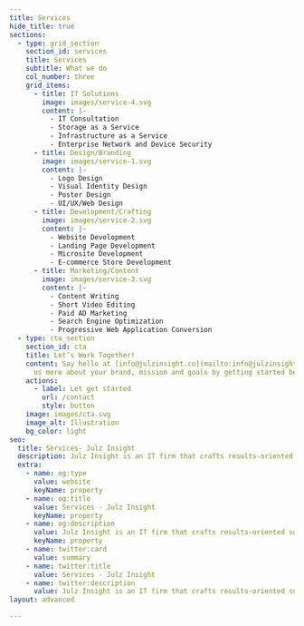 ```yaml
---
title: Services
hide_title: true
sections:
  - type: grid_section
    section_id: services
    title: Services
    subtitle: What we do
    col_number: three
    grid_items:
      - title: IT Solutions
        image: images/service-4.svg
        content: |-
          - IT Consultation
          - Storage as a Service
          - Infrastructure as a Service
          - Enterprise Network and Device Security
      - title: Design/Branding
        image: images/service-1.svg
        content: |-
          - Logo Design
          - Visual Identity Design
          - Poster Design
          - UI/UX/Web Design
      - title: Development/Crafting
        image: images/service-2.svg
        content: |-
          - Website Development
          - Landing Page Development
          - Microsite Development
          - E-commerce Store Development
      - title: Marketing/Content
        image: images/service-3.svg
        content: |-
          - Content Writing
          - Short Video Editing
          - Paid AD Marketing
          - Search Engine Optimization
          - Progressive Web Application Conversion
  - type: cta_section
    section_id: cta
    title: Let’s Work Together!
    content: Say hello at [info@julzinsight.co](mailto:info@julzinsight.co) or tell
      us more about your brand, mission and goals by getting started below.
    actions:
      - label: Let get started
        url: /contact
        style: button
    image: images/cta.svg
    image_alt: Illustration
    bg_color: light
seo:
  title: Services- Julz Insight
  description: Julz Insight is an IT firm that crafts results-oriented solutions by building innovative and impactful products, brands, and experiences
  extra:
    - name: og:type
      value: website
      keyName: property
    - name: og:title
      value: Services - Julz Insight
      keyName: property
    - name: og:description
      value: Julz Insight is an IT firm that crafts results-oriented solutions by building innovative and impactful products, brands, and experiences
      keyName: property
    - name: twitter:card
      value: summary
    - name: twitter:title
      value: Services - Julz Insight
    - name: twitter:description
      value: Julz Insight is an IT firm that crafts results-oriented solutions by building innovative and impactful products, brands, and experiences
layout: advanced

---
```

